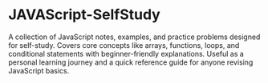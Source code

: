 # JAVAScript-SelfStudy
A collection of JavaScript notes, examples, and practice problems designed for self-study. Covers core concepts like arrays, functions, loops, and conditional statements with beginner-friendly explanations. Useful as a personal learning journey and a quick reference guide for anyone revising JavaScript basics.
